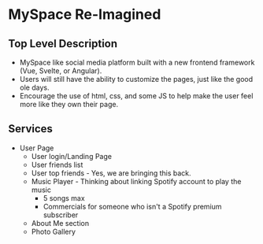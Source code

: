 # MySpace Re-Imagined

## Top Level Description
- MySpace like social media platform built with a new frontend framework (Vue, Svelte, or Angular).
- Users will still have the ability to customize the pages, just like the good ole days.
- Encourage the use of html, css, and some JS to help make the user feel more like they own their page.

## Services
- User Page
  - User login/Landing Page
  - User friends list
  - User top friends - Yes, we are bringing this back.
  - Music Player - Thinking about linking Spotify account to play the music
    - 5 songs max
    - Commercials for someone who isn't a Spotify premium subscriber
  - About Me section
  - Photo Gallery
